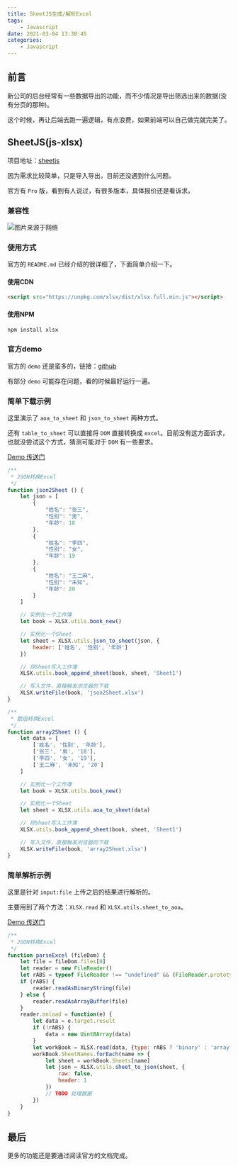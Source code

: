 ```yaml
---
title: SheetJS生成/解析Excel
tags:
    - Javascript
date: 2021-03-04 13:30:45
categories:
    - Javascript
---
```


## 前言

新公司的后台经常有一些数据导出的功能，而不少情况是导出筛选出来的数据(没有分页的那种)。

这个时候，再让后端去跑一遍逻辑，有点浪费，如果前端可以自己做完就完美了。

## SheetJS(js-xlsx)

项目地址：[sheetjs](https://github.com/SheetJS/sheetjs)

因为需求比较简单，只是导入导出，目前还没遇到什么问题。

官方有 `Pro` 版，看到有人说过，有很多版本，具体报价还是看诉求。

### 兼容性

![图片来源于网络](/media/Javascript/sheetjs.png)

### 使用方式

官方的 `README.md` 已经介绍的很详细了，下面简单介绍一下。

#### 使用CDN

```html
<script src="https://unpkg.com/xlsx/dist/xlsx.full.min.js"></script>
```

#### 使用NPM

```bash
npm install xlsx
```

### 官方demo

官方的 `demo` 还是蛮多的，链接：[github](https://github.com/SheetJS/sheetjs/tree/master/demos)

有部分 `demo` 可能存在问题，看的时候最好运行一遍。

### 简单下载示例

这里演示了 `aoa_to_sheet` 和 `json_to_sheet` 两种方式。

还有 `table_to_sheet` 可以直接将 `DOM` 直接转换成 `excel`。目前没有这方面诉求，也就没尝试这个方式，猜测可能对于 `DOM` 有一些要求。

[Demo 传送门](http://imjcw.gitee.io/demos/sheetjs/export.html)

```javascript
/**
 * JSON转换Excel
 */
function json2Sheet () {
    let json = [
        {
            "姓名": "张三",
            "性别": "男",
            "年龄": 18
        },
        {
            "姓名": "李四",
            "性别": "女",
            "年龄": 19
        },
        {
            "姓名": "王二麻",
            "性别": "未知",
            "年龄": 20
        }
    ]

    // 实例化一个工作簿
    let book = XLSX.utils.book_new()

    // 实例化一个Sheet
    let sheet = XLSX.utils.json_to_sheet(json, {
        header: ['姓名', '性别', '年龄']
    })

    // 将Sheet写入工作簿
    XLSX.utils.book_append_sheet(book, sheet, 'Sheet1')

    // 写入文件，直接触发浏览器的下载
    XLSX.writeFile(book, 'json2Sheet.xlsx')
}

/**
 * 数组转换Excel
 */
function array2Sheet () {
    let data = [
        ['姓名', '性别', '年龄'],
        ['张三', '男', '18'],
        ['李四', '女', '19'],
        ['王二麻', '未知', '20']
    ]

    // 实例化一个工作簿
    let book = XLSX.utils.book_new()

    // 实例化一个Sheet
    let sheet = XLSX.utils.aoa_to_sheet(data)

    // 将Sheet写入工作簿
    XLSX.utils.book_append_sheet(book, sheet, 'Sheet1')

    // 写入文件，直接触发浏览器的下载
    XLSX.writeFile(book, 'array2Sheet.xlsx')
}
```

### 简单解析示例

这里是针对 `input:file` 上传之后的结果进行解析的。

主要用到了两个方法：`XLSX.read` 和 `XLSX.utils.sheet_to_aoa`。

[Demo 传送门](http://imjcw.gitee.io/demos/sheetjs/parse.html)

```javascript
/**
 * JSON转换Excel
 */
function parseExcel (fileDom) {
    let file = fileDom.files[0]
    let reader = new FileReader()
    let rABS = typeof FileReader !== "undefined" && (FileReader.prototype||{}).readAsBinaryString
    if (rABS) {
        reader.readAsBinaryString(file)
    } else {
        reader.readAsArrayBuffer(file)
    }
    reader.onload = function(e) {
        let data = e.target.result
        if (!rABS) {
            data = new Uint8Array(data)
        }
        let workBook = XLSX.read(data, {type: rABS ? 'binary' : 'array'})
        workBook.SheetNames.forEach(name => {
            let sheet = workBook.Sheets[name]
            let json = XLSX.utils.sheet_to_json(sheet, {
                raw: false,
                header: 1
            })
            // TODO 处理数据
        })
    }
}
```

## 最后

更多的功能还是要通过阅读官方的文档完成。